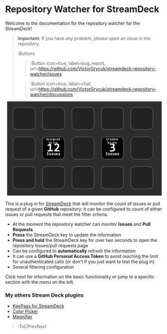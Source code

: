 # Repository Watcher for StreamDeck

Welcome to the documentation for the repository watcher for the StreamDeck!

> **Important:** If you have any problem, please open an issue in the repository.

> :Buttons
> > :Button icon=true, label=bug_report, url=https://github.com/VictorGrycuk/streamdeck-repository-watcher/issues
>
> > :Button icon=true, label=chat, url=https://github.com/VictorGrycuk/streamdeck-repository-watcher/discussions

<div style="text-align:center"><img src="/docs/assets/issues-watcher.jpg" /></div>

This is a plug in for [StreamDeck](https://www.elgato.com/en/gaming/stream-deck) that will monitor the count of issues or pull request of a given **GitHub** repository. It can be configured to count of either issues or pull requests that meet the filter criteria.

- At the moment the repository watcher can monitor **Issues** and **Pull Requests**
- **Press** the StreamDeck key to update the information
- **Press and hold** the StreamDeck key for over two seconds to open the repository issues/pull requests page
- Can be configured to **automatically** refresh the information
- It can use a **GitHub Personal Access Token** to avoid reaching the limit for unauthenticated calls (or don't if you just want to test the plug in)
- Several filtering configuration

Click next for information on the basic functionality or jump to a specific section with the menu on the left.

### My others Stream Deck plugins

- [KeePass for StreamDeck](https://github.com/VictorGrycuk/StreamDeck-KeePass)
- [Color Picker](https://github.com/VictorGrycuk/streamdeck-color-picker)
- [Magnifier](https://github.com/VictorGrycuk/streamdeck-magnifier)

> :ToCPrevNext